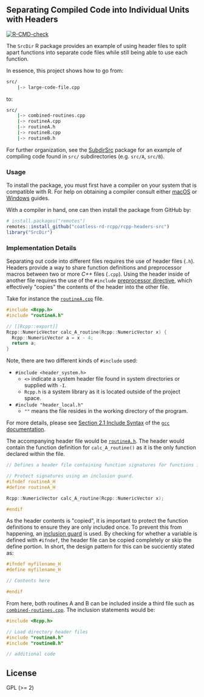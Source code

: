 ## Separating Compiled Code into Individual Units with Headers

<!-- badges: start -->
[![R-CMD-check](https://github.com/coatless-rd-rcpp/rcpp-headers-src/actions/workflows/R-CMD-check.yaml/badge.svg)](https://github.com/coatless-rd-rcpp/rcpp-headers-src/actions/workflows/R-CMD-check.yaml)
<!-- badges: end -->

The `SrcDir` R package provides an example of using header files to split 
apart functions into separate code files while still being able to use each
function.

In essence, this project shows how to go from:

```bash
src/
    |-> large-code-file.cpp
```

to: 

```bash
src/
    |-> combined-routines.cpp
    |-> routineA.cpp
    |-> routineA.h
    |-> routineB.cpp
    |-> routineB.h
```

For further organization, see the [SubdirSrc](https://github.com/r-pkg-examples/rcpp-headers-subdirs)
package for an example of compiling code found in `src/` subdirectories 
(e.g. `src/A`, `src/B`).

### Usage

To install the package, you must first have a compiler on your system that is 
compatible with R. For help on obtaining a compiler consult either
[macOS](http://thecoatlessprofessor.com/programming/r-compiler-tools-for-rcpp-on-os-x/)
or 
[Windows](http://thecoatlessprofessor.com/programming/rcpp/install-rtools-for-rcpp/)
guides.

With a compiler in hand, one can then install the package from GitHub by:

```r
# install.packages("remotes")
remotes::install_github("coatless-rd-rcpp/rcpp-headers-src")
library("SrcDir")
```

### Implementation Details

Separating out code into different files requires the use of header files (`.h`).
Headers provide a way to share function definitions and preprocessor macros
between two or more _C++_ files (`.cpp`). Using the header inside of another
file requires the use of the `#include` 
[preprocessor directive](https://en.wikipedia.org/wiki/Preprocessor),
which effectively "copies" the contents of the header into the other file.

Take for instance the [`routineA.cpp`](https://github.com/r-pkg-examples/rcpp-headers-src/blob/master/src/routineA.cpp) file.

```cpp
#include <Rcpp.h>
#include "routineA.h"

// [[Rcpp::export]]
Rcpp::NumericVector calc_A_routine(Rcpp::NumericVector x) {
  Rcpp::NumericVector a = x - 4;
  return a;
}
```

Note, there are two different kinds of `#include` used: 

- `#include <header_system.h>`
    - `<>` indicate a system header file found in system directories or supplied with `-I`.
    - `Rcpp.h` is a system library as it is located outside of the project space.
- `#include "header_local.h"`
    - `""` means the file resides in the working directory of the program.

For more details, please see [Section 2.1 Include Syntax](https://gcc.gnu.org/onlinedocs/cpp/Include-Syntax.html#Include-Syntax)
of the [`gcc` documentation](https://gcc.gnu.org/onlinedocs/cpp/index.html#SEC_Contents).

The accompanying header file would be [`routineA.h`](https://github.com/r-pkg-examples/rcpp-headers-src/blob/master/src/routineA.h). The header would
contain the function definition for `calc_A_routine()` as it is the only
function declared within the file.

```cpp
// Defines a header file containing function signatures for functions in src/

// Protect signatures using an inclusion guard.
#ifndef routineA_H
#define routineA_H

Rcpp::NumericVector calc_A_routine(Rcpp::NumericVector x);

#endif
```

As the header contents is "copied", it is important to protect the function
definitions to ensure they are only included once. To prevent this from happening,
an [inclusion guard](https://en.wikipedia.org/wiki/Include_guard) is
used. By checking for whether a variable is defined with `#ifndef`, the header
file can be copied completely or skip the define portion. In short, the
design pattern for this can be succiently stated as:

```cpp
#ifndef myfilename_H
#define myfilename_H

// Contents here

#endif
```

From here, both routines A and B can be included inside a third file
such as [`combined-routines.cpp`](https://github.com/r-pkg-examples/rcpp-headers-src/blob/master/src/combined-routines.cpp). The inclusion statements would be:

```cpp
#include <Rcpp.h>

// Load directory header files
#include "routineA.h"
#include "routineB.h"

// additional code
```

## License

GPL (\>= 2)